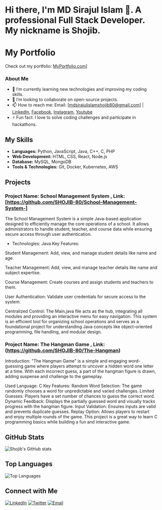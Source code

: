# Hi there, I'm MD Sirajul Islam 👋. A professional Full Stack Developer. My nickname is Shojib.

# My Portfolio
Check out my portfolio: [MyPortfolio.com]([https://mdsirajulislamshojib.com/)]

### About Me
- 🌱 I’m currently learning new technologies and improving my coding skills.
- 👯 I’m looking to collaborate on open-source projects.
- 📫 How to reach me: Email: [mdsirajulislamshojib80@gmail.com] | [LinkedIn](https://www.linkedin.com/in/shojib-80/), [Facebook](https://www.facebook.com/MD.Sirajul.Islam.Shojib), [Instagram](https://www.instagram.com/md._.sirajul_islam?fbclid=IwY2xjawHx7N9leHRuA2FlbQIxMAABHWSR2pP4gj6fYiZ0_WGNJU-ktb5nFsu2NTgXMVTetjs7N_3cS9ZXkPZx2A_aem__wsSZUlutVzBSktvmNqF8A), [Youtube](https://www.youtube.com/@MASTERSHOJIB)
- ⚡ Fun fact: I love to solve coding challenges and participate in hackathons.

## My Skills
- **Languages:** Python, JavaScript, Java, C++, C, PHP
- **Web Development:** HTML, CSS, React, Node.js
- **Database:** MySQL, MongoDB
- **Tools & Technologies:** Git, Docker, Kubernetes, AWS

## Projects
### Project Name: School Management System , Link: [https://github.com/SHOJIB-80/School-Management-System-]
The School Management System is a simple Java-based application designed to efficiently manage the core operations of a school. It allows administrators to handle student, teacher, and course data while ensuring secure access through user authentication.

- Technologies: Java
Key Features:

Student Management:
Add, view, and manage student details like name and age.

Teacher Management:
Add, view, and manage teacher details like name and subject expertise.

Course Management:
Create courses and assign students and teachers to them.

User Authentication:
Validate user credentials for secure access to the system.

Centralized Control:
The Main.java file acts as the hub, integrating all modules and providing an interactive menu for easy navigation.
This system is an efficient tool for organizing school operations and serves as a foundational project for understanding Java concepts like object-oriented programming, file handling, and modular design.

### Project Name: The Hangman Game ,  Link: (https://github.com/SHOJIB-80/The-Hangman)
Introduction:
"The Hangman Game" is a simple and engaging word-guessing game where players attempt to uncover a hidden word one letter at a time. With each incorrect guess, a part of the hangman figure is drawn, adding suspense and challenge to the gameplay.

Used Language: C
Key Features:
Random Word Selection: The game randomly chooses a word for unpredictable and varied challenges.
Limited Guesses: Players have a set number of chances to guess the correct word.
Dynamic Feedback: Displays the partially guessed word and visually tracks progress with the hangman figure.
Input Validation: Ensures inputs are valid and prevents duplicate guesses.
Replay Option: Allows players to restart and enjoy multiple rounds of the game.
This project is a great way to learn C programming basics while building a fun and interactive game.

## GitHub Stats
![Shojib's GitHub stats](https://github-readme-stats.vercel.app/api?username=SHOJIB-80&show_icons=true&theme=radical)

## Top Languages
![Top Languages](https://github-readme-stats.vercel.app/api/top-langs/?username=SHOJIB-80&layout=compact&theme=radical)

## Connect with Me
[![LinkedIn](https://img.shields.io/badge/LinkedIn-0077B5?style=for-the-badge&logo=linkedin&logoColor=white)](https://www.linkedin.com/in/shojib-80/)
[![Twitter](https://img.shields.io/badge/Twitter-1DA1F2?style=for-the-badge&logo=twitter&logoColor=white)](https://twitter.com/shojib80)
[![Email](https://img.shields.io/badge/Email-D14836?style=for-the-badge&logo=gmail&logoColor=white)](mailto:mdsirajulislamshojib80@gmail.com)
